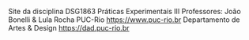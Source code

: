 Site da disciplina DSG1863 Práticas Experimentais III
Professores: João Bonelli & Lula Rocha
PUC-Rio
https://www.puc-rio.br
Departamento de Artes & Design
https://dad.puc-rio.br
